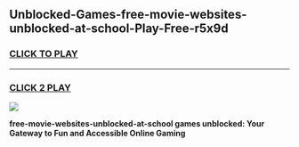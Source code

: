 
## Unblocked-Games-free-movie-websites-unblocked-at-school-Play-Free-r5x9d
<h3>
<a href="https://premium76.site?title=free-movie-websites-unblocked-at-school&ref=18A1">CLICK TO PLAY</a></h3>
<hr>

<h3>
<a href="https://premium76.site?title=free-movie-websites-unblocked-at-school&ref=18A1">CLICK 2 PLAY</a>
  
</h3>

<a href="https://premium76.site?title=free-movie-websites-unblocked-at-school&ref=18A1"><img src="https://clearcache.store/games.png"></a>


**free-movie-websites-unblocked-at-school games unblocked: Your Gateway to Fun and Accessible Online Gaming**
